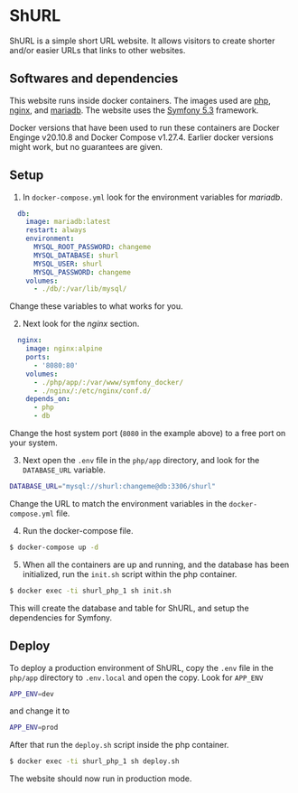 # ShURL
ShURL is a simple short URL website. It allows visitors to create shorter and/or easier URLs that links to other websites. 

## Softwares and dependencies
This website runs inside docker containers. 
The images used are [php](https://hub.docker.com/_/php), [nginx](https://hub.docker.com/_/nginx), and [mariadb](https://hub.docker.com/_/mariadb). The website uses the [Symfony 5.3](https://symfony.com/) framework.

Docker versions that have been used to run these containers are Docker Enginge v20.10.8 and Docker Compose v1.27.4. Earlier docker versions might work, but no guarantees are given.

## Setup
1. In `docker-compose.yml` look for the environment variables for _mariadb_.
```yml
  db:
    image: mariadb:latest
    restart: always
    environment:
      MYSQL_ROOT_PASSWORD: changeme
      MYSQL_DATABASE: shurl
      MYSQL_USER: shurl
      MYSQL_PASSWORD: changeme
    volumes:
      - ./db/:/var/lib/mysql/
```
Change these variables to what works for you.

2. Next look for the _nginx_ section.
```yml
  nginx:
    image: nginx:alpine
    ports:
      - '8080:80'
    volumes:
      - ./php/app/:/var/www/symfony_docker/
      - ./nginx/:/etc/nginx/conf.d/
    depends_on:
      - php
      - db
```
Change the host system port (`8080` in the example above) to a free port on your system.

3. Next open the `.env` file in the `php/app` directory, and look for the `DATABASE_URL` variable.
```bash
DATABASE_URL="mysql://shurl:changeme@db:3306/shurl"
```
Change the URL to match the environment variables in the `docker-compose.yml` file.

4. Run the docker-compose file.
```bash
$ docker-compose up -d
```

5. When all the containers are up and running, and the database has been initialized, run the `init.sh` script within the php container.
```bash
$ docker exec -ti shurl_php_1 sh init.sh
```
This will create the database and table for ShURL, and setup the dependencies for Symfony.

## Deploy
To deploy a production environment of ShURL, copy the `.env` file in the `php/app` directory to `.env.local` and open the copy. Look for `APP_ENV`
```bash
APP_ENV=dev
```
and change it to
```bash
APP_ENV=prod
```
After that run the `deploy.sh` script inside the php container.
```bash
$ docker exec -ti shurl_php_1 sh deploy.sh
```
The website should now run in production mode.
